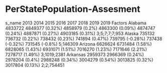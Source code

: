 # PerStatePopulation-Assesment


s_name 	2013 	2014 	2015 	2016 	2017 	2018 	2019 	2019 Factors
Alabama 	4833722 	4849377 (0.32%) 	4858979 (0.2%) 	4863300 (0.09%) 	4874747 (0.24%) 	4887871 (0.27%) 	4903185 (0.31%) 	3;5;7;7;7;953
Alaska 	735132 	736732 (0.22%) 	738432 (0.23%) 	741894 (0.47%) 	739795 (-0.28%) 	737438 (-0.32%) 	731545 (-0.8%) 	5;146309
Arizona 	6626624 	6731484 (1.58%) 	6828065 (1.43%) 	6931071 (1.51%) 	7016270 (1.23%) 	7171646 (2.21%) 	7278717 (1.49%) 	3;1019;2381
Arkansas 	2959373 	2966369 (0.24%) 	2978204 (0.4%) 	2988248 (0.34%) 	3004279 (0.54%) 	3013825 (0.32%) 	3017804 (0.13%) 	2;2;754451
